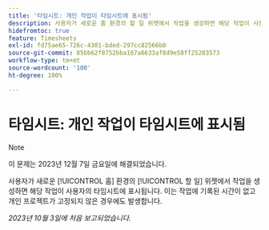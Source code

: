 ```yaml
---
title: '타임시트: 개인 작업이 타임시트에 표시됨'
description: 사용자가 새로운 홈 환경의 할 일 위젯에서 작업을 생성하면 해당 작업이 사용자의 타임시트에 표시됩니다. 이는 작업에 기록된 시간이 없고 개인 프로젝트가 고정되지 않은 경우에도 발생합니다.
hidefromtoc: true
feature: Timesheets
exl-id: fd75ae65-726c-4301-bded-297cc82566b8
source-git-commit: 85bb62f8752bba167a6633af8d9e58ff25283573
workflow-type: tm+mt
source-wordcount: '100'
ht-degree: 100%

---
```


# 타임시트: 개인 작업이 타임시트에 표시됨

>[!NOTE]
>
>이 문제는 2023년 12월 7일 금요일에 해결되었습니다.

사용자가 새로운 [!UICONTROL 홈] 환경의 [!UICONTROL 할 일] 위젯에서 작업을 생성하면 해당 작업이 사용자의 타임시트에 표시됩니다. 이는 작업에 기록된 시간이 없고 개인 프로젝트가 고정되지 않은 경우에도 발생합니다.

_2023년 10월 3일에 처음 보고되었습니다._
